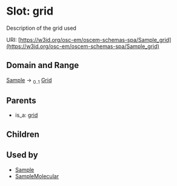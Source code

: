 
# Slot: grid

Description of the grid used

URI: [https://w3id.org/osc-em/oscem-schemas-spa/Sample_grid](https://w3id.org/osc-em/oscem-schemas-spa/Sample_grid)


## Domain and Range

[Sample](Sample.md) &#8594;  <sub>0..1</sub> [Grid](Grid.md)

## Parents

 *  is_a: [grid](grid.md)

## Children


## Used by

 * [Sample](Sample.md)
 * [SampleMolecular](SampleMolecular.md)
